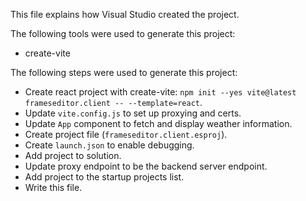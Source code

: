 This file explains how Visual Studio created the project.

The following tools were used to generate this project:
- create-vite

The following steps were used to generate this project:
- Create react project with create-vite: `npm init --yes vite@latest frameseditor.client -- --template=react`.
- Update `vite.config.js` to set up proxying and certs.
- Update `App` component to fetch and display weather information.
- Create project file (`frameseditor.client.esproj`).
- Create `launch.json` to enable debugging.
- Add project to solution.
- Update proxy endpoint to be the backend server endpoint.
- Add project to the startup projects list.
- Write this file.
